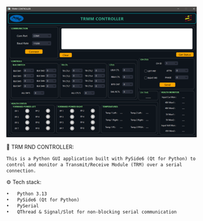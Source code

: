 ![alt text](image.png)



📡 TRM RND CONTROLLER:

    This is a Python GUI application built with PySide6 (Qt for Python) to control and monitor a Transmit/Receive Module (TRM) over a serial connection.

⚙️ Tech stack:

    •	Python 3.13
    •	PySide6 (Qt for Python)
    •	PySerial
    •	QThread & Signal/Slot for non-blocking serial communication
